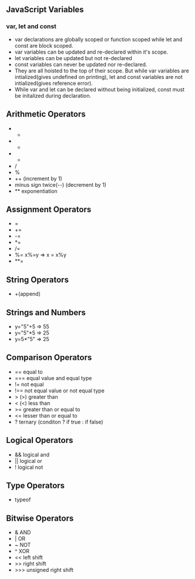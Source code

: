 ## JavaScript Variables

### var, let and const
- var declarations are globally scoped or function scoped while let and const are block scoped.
- var variables can be updated and re-declared within it's scope.
- let variables can be updated but not re-declared
- const variables can never be updated nor re-declared.
- They are all hoisted to the top of their scope. But while var variables are intialized(gives undefined on printing), let and const variables are not intialized(gives reference error).
- While var and let can be declared without being initialized, const must be initalized during declaration.

## Arithmetic Operators
- +
- -
- *
- /
- %
- ++ (increment by 1)
- minus sign twice(--) (decrement by 1)
- ** exponentiation

## Assignment Operators
- =
- +=
- -=
- *=
- /=
- %=  x%=y => x = x%y
- **= 

## String Operators
- +(append)

## Strings and Numbers
- y="5"+5    =>  55
- y="5"*5    => 25
- y=5*"5"    => 25

## Comparison Operators
- == equal to
- === equal value and equal type
- != not equal
- !== not equal value or not equal type
- &gt; (>) greater than
- &lt; (<) less than
- &gt;= greater than or equal to
- &lt;= lesser than or equal to
- ? ternary (conditon ? if true : if false)

## Logical Operators
- && logical and 
- || logical or
- ! logical not

## Type Operators
- typeof

## Bitwise Operators
- & AND
- | OR
- ~ NOT
- ^ XOR
- << left shift
- &gt;&gt; right shift
- &gt;&gt;&gt; unsigned right shift